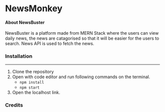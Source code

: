 # NewsMonkey

#### About NewsBuster

NewsBuster is a platform made from MERN Stack where the users can view daily news, the news are catagorised so that it will be easier for the users to search. News API is used to fetch the news.

### Installation

---

1. Clone the repository
2. Open with code editor and run following commands on the terminal.
   - `npm install`
   - `npm start`
3. Open the localhost link.

### Credits

[NewsAPI]: https://newsapi.org/
